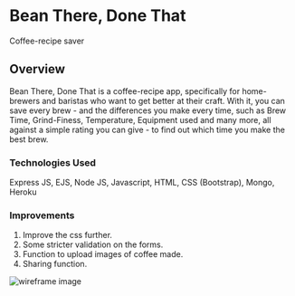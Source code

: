 # Bean There, Done That
Coffee-recipe saver

## Overview
Bean There, Done That is a coffee-recipe app, specifically for home-brewers and baristas who want to get better at their craft. With it, you can save every brew - and the differences you make every time, such as Brew Time, Grind-Finess, Temperature, Equipment used and many more, all against a simple rating you can give - to find out which time you make the best brew.

### Technologies Used
Express JS, EJS, Node JS, Javascript, HTML, CSS (Bootstrap), Mongo, Heroku

### Improvements
1. Improve the css further.
2. Some stricter validation on the forms. 
3. Function to upload images of coffee made.
4. Sharing function.

![wireframe image](https://i.imgur.com/DdMN5YW.png)